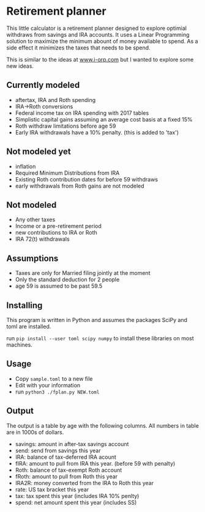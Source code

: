# Retirement planner

This little calculator is a retirement planner designed to explore
optimial withdraws from savings and IRA accounts. It uses a Linear
Programming solution to maximize the minimum abount of money available
to spend. As a side effect it minimizes the taxes that needs to be
spend.

This is similar to the ideas at www.i-orp.com but I wanted to explore
some new ideas.

## Currently modeled

* aftertax, IRA and Roth spending
* IRA->Roth conversions
* Federal income tax on IRA spending with 2017 tables
* Simplistic capital gains assuming an average cost basis at a fixed 15%
* Roth withdraw limitations before age 59
* Early IRA withdrawals have a 10% penalty. (this is added to 'tax')

## Not modeled yet

* inflation
* Required Minimum Distributions from IRA
* Existing Roth contribution dates for before 59 withdraws
* early withdrawals from Roth gains are not modeled

## Not modeled

* Any other taxes
* Income or a pre-retirement period
* new contributions to IRA or Roth
* IRA 72(t) withdrawals

## Assumptions

* Taxes are only for Married filing jointly at the moment
* Only the standard deduction for 2 people
* age 59 is assumed to be past 59.5

## Installing

This program is written in Python and assumes the packages SciPy and
toml are installed.

run `pip install --user toml scipy numpy` to install these libraries
on most machines.

## Usage

* Copy `sample.toml` to a new file
* Edit with your information
* run `python3 ./fplan.py NEW.toml`

## Output

The output is a table by age with the following columns. All numbers
in table are in 1000s of dollars.

* savings: amount in after-tax savings account
* send: send from savings this year
* IRA: balance of tax-deferred IRA acount
* fIRA: amount to pull from IRA this year. (before 59 with penalty)
* Roth: balance of tax-exempt Roth account
* fRoth: amount to pull from Roth this year
* IRA2R: money converted from the IRA to Roth this year
* rate: US tax bracket this year
* tax: tax spent this year (includes IRA 10% penlty)
* spend: net amount spent this year (includes SS)
